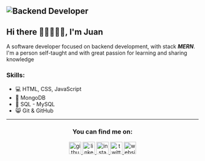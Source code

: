 ![Backend Developer](https://github.com/juansacok/juansacok/blob/main/%7BJuansacOk%7Dbanner.png?raw=true)
---
## Hi there 👋🏻👨🏻‍💻, I'm Juan

A software developer focused on backend development, with stack ***MERN***.
I'm a person self-taught and with great passion for learning and sharing knowledge

### Skills:
* 💻 HTML, CSS, JavaScript
* 🌳 MongoDB
* 🕋 SQL - MySQL
* 😸 Git & GitHub

---
<h3 align="center">You can find me on:</h3>
<p align="center">
  <a href="https://github.com/juansacok" target="blank">
      <img src='https://cdn.jsdelivr.net/npm/simple-icons@3.0.1/icons/github.svg' alt='github' height='32'/> 
  </a>
  <a href="https://www.linkedin.com/in/juansacok/" target="blank">
      <img src='https://cdn.jsdelivr.net/npm/simple-icons@3.0.1/icons/linkedin.svg' alt='linkedin' height='32'> 
  </a>
  <a href="https://www.instagram.com/juansacok/" target="blank">
      <img src='https://cdn.jsdelivr.net/npm/simple-icons@3.0.1/icons/instagram.svg' alt='instagram' height='32'> 
  </a>
  <a href="https://twitter.com/JuansacOk" target="blank">
      <img src='https://cdn.jsdelivr.net/npm/simple-icons@3.0.1/icons/twitter.svg' alt='twitter' alt='twitter' height='32'> 
  </a>
  <a href="https://juansacok.github.io/" target="blank">
      <img src='https://cdn.jsdelivr.net/npm/simple-icons@3.0.1/icons/icloud.svg' alt='website' alt='twitter' height='32'> 
  </a>
</p>
